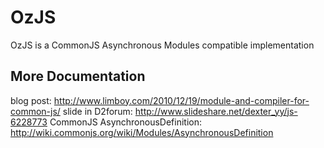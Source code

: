 OzJS
========
OzJS is a CommonJS Asynchronous Modules compatible implementation


More Documentation
-------------------------------
blog post: <http://www.limboy.com/2010/12/19/module-and-compiler-for-common-js/>
slide in D2forum:  <http://www.slideshare.net/dexter_yy/js-6228773>
CommonJS AsynchronousDefinition: <http://wiki.commonjs.org/wiki/Modules/AsynchronousDefinition>


